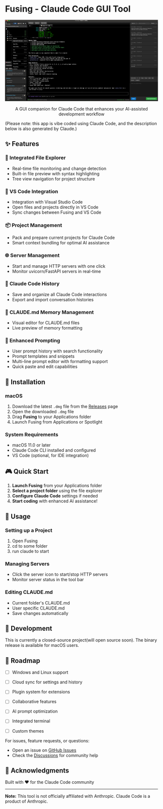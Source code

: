 # Fusing - Claude Code GUI Tool

<p align="center">
  <img src="screenshot.png" alt="Fusing Screenshot" width="800">
</p>

<p align="center">
  A GUI companion for Claude Code that enhances your AI-assisted development workflow
</p>

(Please note: this app is vibe coded using Claude Code, and the description below is also generated by Claude.)

## ✨ Features

### 📁 **Integrated File Explorer**
- Real-time file monitoring and change detection
- Built-in file preview with syntax highlighting
- Tree view navigation for project structure

### 🔗 **VS Code Integration**
- Integration with Visual Studio Code
- Open files and projects directly in VS Code
- Sync changes between Fusing and VS Code

### 📦 **Project Management**
- Pack and prepare current projects for Claude Code
- Smart context bundling for optimal AI assistance

### 🌐 **Server Management**
- Start and manage HTTP servers with one click
- Monitor uvicorn/FastAPI servers in real-time

### 💾 **Claude Code History**
- Save and organize all Claude Code interactions
- Export and import conversation histories

### 📝 **CLAUDE.md Memory Management**
- Visual editor for CLAUDE.md files
- Live preview of memory formatting

### 🎯 **Enhanced Prompting**
- User prompt history with search functionality
- Prompt templates and snippets
- Multi-line prompt editor with formatting support
- Quick paste and edit capabilities

## 🚀 Installation

### macOS
1. Download the latest `.dmg` file from the [Releases](../../releases) page
2. Open the downloaded `.dmg` file
3. Drag **Fusing** to your Applications folder
4. Launch Fusing from Applications or Spotlight

### System Requirements
- macOS 11.0 or later
- Claude Code CLI installed and configured
- VS Code (optional, for IDE integration)

## 🎮 Quick Start

1. **Launch Fusing** from your Applications folder
2. **Select a project folder** using the file explorer
3. **Configure Claude Code** settings if needed
4. **Start coding** with enhanced AI assistance!

## 📖 Usage

### Setting up a Project
1. Open Fusing
2. cd to some folder
3. run claude to start

### Managing Servers
- Click the server icon to start/stop HTTP servers
- Monitor server status in the tool bar

### Editing CLAUDE.md
- Current folder's CLAUDE.md
- User specific CLAUDE.md
- Save changes automatically

## 🔧 Development

This is currently a closed-source project(will open source soon). The binary release is available for macOS users.

## 📝 Roadmap

- [ ] Windows and Linux support
- [ ] Cloud sync for settings and history
- [ ] Plugin system for extensions
- [ ] Collaborative features
- [ ] AI prompt optimization
- [ ] Integrated terminal
- [ ] Custom themes


For issues, feature requests, or questions:
- Open an issue on [GitHub Issues](../../issues)
- Check the [Discussions](../../discussions) for community help

## 🙏 Acknowledgments

Built with ❤️ for the Claude Code community

---

**Note:** This tool is not officially affiliated with Anthropic. Claude Code is a product of Anthropic.
